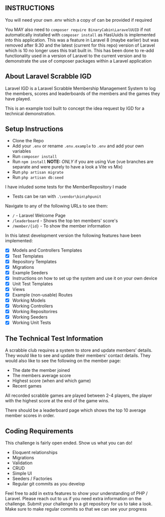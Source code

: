 ## INSTRUCTIONS

You will need your own .env which a copy of can be provided if required

You MAY also need to `composer require BinaryCabin\LaravelUUID` if not automatically installed with `composer install` as HasUuids is implemented into this application. This was a feature in Laravel 8 (maybe earlier) but was removed after 9.30 and the latest (current for this repo) version of Laravel which is 10 no longer uses this trait built in. This has been done to re-add functionality used in a version of Laravel to the current version and to demonstrate the use of composer packages within a Laravel application

## About Laravel Scrabble IGD

Laravel IGD is a Laravel Scrabble Membership Management System to log the members, scores and leaderboards of the members and the games they have played.

This is an example tool built to concept the idea request by IGD for a technical demonstration.

## Setup Instructions

- Clone the Repo
- Add your `.env` or rename `.env.example` to `.env` and add your own variables
- Run `composer install`
- Run `npm install` **NOTE:** *ONLY* if you are using Vue (vue branches are separate and were purely to have a look a Vite vs Mix)
- Run `php artisan migrate`
- Run `php artisan db:seed`

I have inluded some tests for the MemberRepository I made
- Tests can be ran with `.\vendor\bin\phpunit`

Navigate to any of the following URLs to see them:
- `/` - Laravel Welcome Page
- `/leaderboard` - Shows the top ten members' score's
- `/member/{id}` - To show the member information

In this latest development version the following features have been implemented:
- [x] Models and Controllers Templates
- [x] Test Templates
- [x] Repository Templates
- [x] Migrations
- [x] Example Seeders
- [x] Instructions on how to set up the system and use it on your own device
- [x] Unit Test Templates
- [x] Views
- [x] Example (non-usable) Routes
- [x] Working Models
- [x] Working Controllers
- [x] Working Repositorires
- [x] Working Seeders
- [x] Working Unit Tests

## The Technical Test Information

A scrabble club requires a system to store and update members’ details. They would like to see
and update their members' contact details. They would also like to see the following on the
member page:

- The date the member joined
- The members average score
- Highest score (when and which game)
- Recent games

All recorded scrabble games are played between 2-4 players, the player with the highest score
at the end of the game wins.

There should be a leaderboard page which shows the top 10 average member scores in order.

## Coding Requirements

This challenge is fairly open ended. Show us what you can do!
- Eloquent relationships
- Migrations
- Validation
- CRUD
- Simple UI
- Seeders / Factories
- Regular git commits as you develop

Feel free to add in extra features to show your understanding of PHP / Laravel. Please reach
out to us if you need extra information on the challenge. Submit your challenge to a git
repository for us to take a look. Make sure to make regular commits so that we can see your
progress